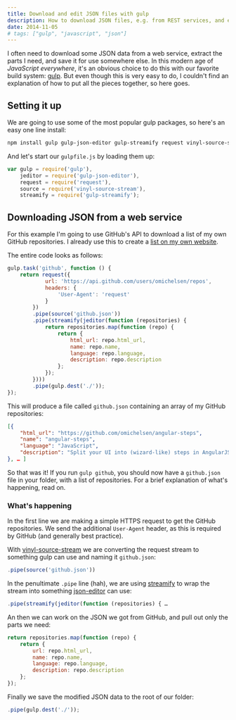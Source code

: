 ```yaml
---
title: Download and edit JSON files with gulp
description: How to download JSON files, e.g. from REST services, and edit/format/manipulate them with gulp.
date: 2014-11-05
# tags: ["gulp", "javascript", "json"]
---
```


I often need to download some JSON data from a web service, extract the parts I need, and save it for use somewhere else. In this modern age of _JavaScript everywhere_, it's an obvious choice to do this with our favorite build system: [gulp](https://gulpjs.com/). But even though this is very easy to do, I couldn't find an explanation of how to put all the pieces together, so here goes.

<!-- more-->

## Setting it up

We are going to use some of the most popular gulp packages, so here's an easy one line install:

```bash
npm install gulp gulp-json-editor gulp-streamify request vinyl-source-stream
```

And let's start our `gulpfile.js` by loading them up:

```js
var gulp = require('gulp'),
    jeditor = require('gulp-json-editor'),
    request = require('request'),
    source = require('vinyl-source-stream'),
    streamify = require('gulp-streamify');
```

## Downloading JSON from a web service

For this example I'm going to use GitHub's API to download a list of my own GitHub repositories. I already use this to create a [list on my own website](/).

The entire code looks as follows:

```js
gulp.task('github', function () {
    return request({
            url: 'https://api.github.com/users/omichelsen/repos',
            headers: {
                'User-Agent': 'request'
            }
        })
        .pipe(source('github.json'))
        .pipe(streamify(jeditor(function (repositories) {
            return repositories.map(function (repo) {
                return {
                    html_url: repo.html_url,
                    name: repo.name,
                    language: repo.language,
                    description: repo.description
                };
            });
        })))
        .pipe(gulp.dest('./'));
});
```

This will produce a file called `github.json` containing an array of my GitHub repositories:

```json
[{
    "html_url": "https://github.com/omichelsen/angular-steps",
    "name": "angular-steps",
    "language": "JavaScript",
    "description": "Split your UI into (wizard-like) steps in AngularJS."
}, … ]
```

So that was it! If you run `gulp github`, you should now have a `github.json` file in your folder, with a list of repositories. For a brief explanation of what's happening, read on.

### What's happening

In the first line we are making a simple HTTPS request to get the GitHub repositories. We send the additional `User-Agent` header, as this is required by GitHub (and generally best practice).

With [vinyl-source-stream](https://www.npmjs.org/package/vinyl-source-stream) we are converting the request stream to something gulp can use and naming it `github.json`:

```js
.pipe(source('github.json'))
```

In the penultimate `.pipe` line (hah), we are using [streamify](https://www.npmjs.org/package/gulp-streamify) to wrap the stream into something [json-editor](https://www.npmjs.org/package/gulp-json-editor) can use:

```js
.pipe(streamify(jeditor(function (repositories) { …
```

An then we can work on the JSON we got from GitHub, and pull out only the parts we need:

```js
return repositories.map(function (repo) {
    return {
        url: repo.html_url,
        name: repo.name,
        language: repo.language,
        description: repo.description
    };
});
```

Finally we save the modified JSON data to the root of our folder:

```js
.pipe(gulp.dest('./'));
```
